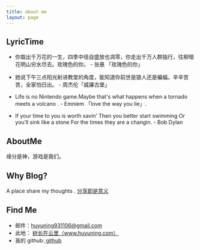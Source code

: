 ```yaml
---
title: about me
layout: page
---
```


## LyricTime

  - 你栽出千万花的一生，四季中径自盛放也凋零，你走出千万人群独行，往柳暗花明山穷水尽去。玫瑰色的你。 - 张悬 「玫瑰色的你」

  - 她说下午三点阳光射进教堂的角度，能知道你前世是狼人还是蝙蝠。辛辛苦苦，全家怕日出。 - 周杰伦「威廉古堡」
  
  - Life is no Nintendo game.Maybe that's what happens when a tornado meets a volcano . - Emniem 「love the way you lie」.
  
  - If your time to you is worth savin’ Then you better start swimming Or you’ll sink like a stone For the times they are a changin.  -   Bob Dylan

## AboutMe

缘分是神，游戏是我们。

## Why Blog?
  
  A place share my thoughts . <a href="https://sivers.org/sharing">分享即是意义</a>
  
## Find Me

* 邮件：<i class="fa fa-envelope"></i>huyuning931106@gmail.com
* 此地： <i class="fa fa-pencil"></i><a href="http://www.huyuning.com" target="_blank" title="我的个人博客">树长在云里（www.huyuning.com）</a>
* 我的 github:<i class="fa fa-github"></i><a href="http://www.github.com/BleuHu/" target="_blank" title="BleuHu的github"> github </a>


